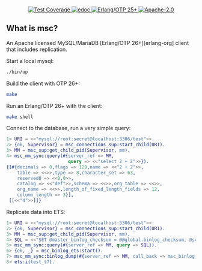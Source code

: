 <br>

<p align="center">
    <a href="https://shortishly.github.io/msc/cover/">
      <img alt="Test Coverage" src="https://img.shields.io/badge/dynamic/json?url=https%3A%2F%2Fshortishly.github.io%2Fmsc%2Fcover%2Fcoverage.json&query=%24.total&suffix=%25&style=flat-square&label=Test%20Coverage&color=green">
    </a>
    <a href="https://shortishly.github.io/msc/edoc/">
      <img alt="edoc" src="https://img.shields.io/badge/Documentation-edoc-green?style=flat-square">
    </a>
    <a href="https://erlang.org/">
      <img alt="Erlang/OTP 25+" src="https://img.shields.io/badge/Erlang%2FOTP-25%2B-green?style=flat-square">
    </a>
    <a href="https://www.apache.org/licenses/LICENSE-2.0">
      <img alt="Apache-2.0" src="https://img.shields.io/github/license/shortishly/msc?style=flat-square">
    </a>
</p>

## What is msc?

An Apache licensed MySQL/MariaDB [Erlang/OTP 26+][erlang-org] client
that includes replication.

Start a local mysql:

```bash
./bin/up
```

Build the client with OTP 26+:

```bash
make
```

Run an Erlang/OTP 26+ with the client:

```bash
make shell
```

Connect to the database, run a very simple query:

```erlang
1> URI = <<"mysql://root:secret@localhost:3306/test">>.
2> {ok, Supervisor} = msc_connections_sup:start_child(URI).
3> MM = msc_sup:get_child_pid(Supervisor, mm).
4> msc_mm_sync:query(#{server_ref => MM,
                       query => <<"select 2 + 2">>}).
{[#{decimals => 0,flags => 129,name => <<"2 + 2">>,
    table => <<>>,type => 8,character_set => 63,
    reserved0 => <<0,0>>,
    catalog => <<"def">>,schema => <<>>,org_table => <<>>,
    org_name => <<>>,length_of_fixed_length_fields => 12,
    column_length => 3}],
 [[<<"4">>]]}
```

Replicate data into ETS:

```erlang
1> URI = <<"mysql://root:secret@localhost:3306/test">>.
2> {ok, Supervisor} = msc_connections_sup:start_child(URI).
3> MM = msc_sup:get_child_pid(Supervisor, mm).
4> SQL = <<"SET @master_binlog_checksum = @@global.binlog_checksum, @source_binlog_checksum = @@global.binlog_checksum">>.
5> msc_mm_sync:query(#{server_ref => MM, query => SQL}).
6> {ok, _} = msc_binlog_ets:start().
7> msc_mm_sync:binlog_dump(#{server_ref => MM, call_back => msc_binlog_ets}).
8> ets:i(test_t7).
```


